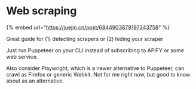 # Web scraping

{% embed url="https://juejin.cn/post/6844903879197343758" %}

Great guide for \(1\) detecting scrapers or \(2\) hiding your scraper



Just run Puppeteer on your CLI instead of subscribing to APIFY or some web service.

Also consider Playwright, which is a newer alternative to Puppeteer, can crawl as Firefox or generic Webkit. Not for me right now, but good to know about as an alternative.



